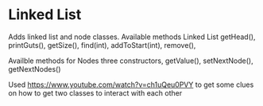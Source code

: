 # Linked List
Adds  linked list and node classes. 
Available methods Linked List
getHead(), printGuts(), getSize(), find(int), addToStart(int), remove(),

Availble methods for Nodes
three constructors, getValue(), setNextNode(), getNextNodes()

Used https://www.youtube.com/watch?v=ch1uQeu0PVY to get some clues on how to get two classes to interact with each other 

